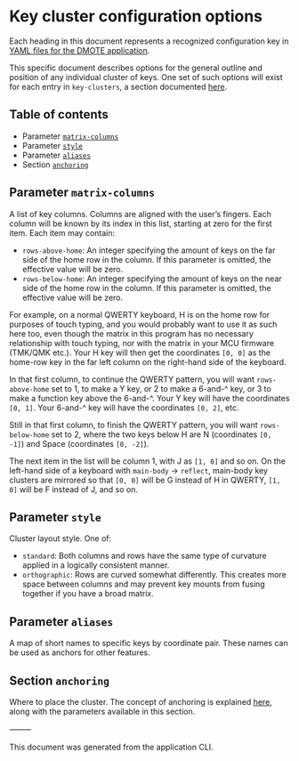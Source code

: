 <!--This document was generated and is intended for rendering to HTML on GitHub. Edit the source files, not this file.-->

# Key cluster configuration options

Each heading in this document represents a recognized configuration key in [YAML files for the DMOTE application](configuration.md).

This specific document describes options for the general outline and position of any individual cluster of keys. One set of such options will exist for each entry in `key-clusters`, a section documented [here](options-main.md).

## Table of contents
- Parameter <a href="#user-content-matrix-columns">`matrix-columns`</a>
- Parameter <a href="#user-content-style">`style`</a>
- Parameter <a href="#user-content-aliases">`aliases`</a>
- Section <a href="#user-content-anchoring">`anchoring`</a>

## Parameter <a id="matrix-columns">`matrix-columns`</a>

A list of key columns. Columns are aligned with the user’s fingers. Each column will be known by its index in this list, starting at zero for the first item. Each item may contain:

- `rows-above-home`: An integer specifying the amount of keys on the far side of the home row in the column. If this parameter is omitted, the effective value will be zero.
- `rows-below-home`: An integer specifying the amount of keys on the near side of the home row in the column. If this parameter is omitted, the effective value will be zero.

For example, on a normal QWERTY keyboard, H is on the home row for purposes of touch typing, and you would probably want to use it as such here too, even though the matrix in this program has no necessary relationship with touch typing, nor with the matrix in your MCU firmware (TMK/QMK etc.). Your H key will then get the coordinates `[0, 0]` as the home-row key in the far left column on the right-hand side of the keyboard.

In that first column, to continue the QWERTY pattern, you will want `rows-above-home` set to 1, to make a Y key, or 2 to make a 6-and-^ key, or 3 to make a function key above the 6-and-^. Your Y key will have the coordinates `[0, 1]`. Your 6-and-^ key will have the coordinates `[0, 2]`, etc.

Still in that first column, to finish the QWERTY pattern, you will want `rows-below-home` set to 2, where the two keys below H are N (coordinates `[0, -1]`) and Space (coordinates `[0, -2]`).

The next item in the list will be column 1, with J as `[1, 0]` and so on. On the left-hand side of a keyboard with `main-body` → `reflect`, main-body key clusters are mirrored so that `[0, 0]` will be G instead of H in QWERTY, `[1, 0]` will be F instead of J, and so on.

## Parameter <a id="style">`style`</a>

Cluster layout style. One of:

- `standard`: Both columns and rows have the same type of curvature applied in a logically consistent manner.
- `orthographic`: Rows are curved somewhat differently. This creates more space between columns and may prevent key mounts from fusing together if you have a broad matrix.

## Parameter <a id="aliases">`aliases`</a>

A map of short names to specific keys by coordinate pair. These names can be used as anchors for other features.

## Section <a id="anchoring">`anchoring`</a>

Where to place the cluster. The concept of anchoring is explained [here](options-anchoring.md), along with the parameters available in this section.

⸻

This document was generated from the application CLI.
